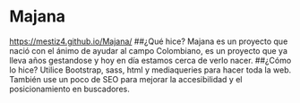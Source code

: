 # Majana
https://mestiz4.github.io/Majana/
##¿Qué hice?
Majana es un proyecto que nació con el ánimo de ayudar al campo Colombiano, es un proyecto que ya lleva años gestandose y hoy en día estamos cerca de verlo nacer.
##¿Cómo lo hice?
Utilice Bootstrap, sass, html y mediaqueries para hacer toda la web. También use un poco de SEO para mejorar la accesibilidad y el posicionamiento en buscadores.
